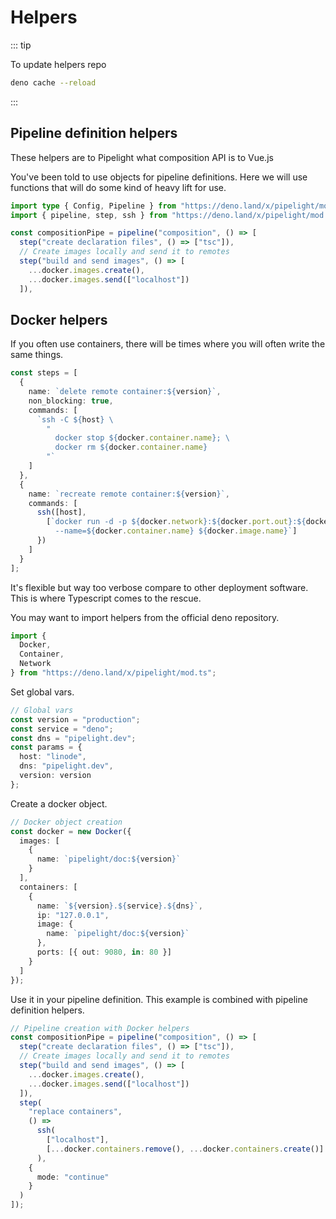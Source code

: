 # Helpers <Badge type="warning" text="beta" />

::: tip

To update helpers repo

```sh
deno cache --reload
```

:::

## Pipeline definition helpers

These helpers are to Pipelight what composition API is to Vue.js

You've been told to use objects for pipeline definitions.
Here we will use functions that will do some kind of heavy lift for use.

```ts
import type { Config, Pipeline } from "https://deno.land/x/pipelight/mod.ts";
import { pipeline, step, ssh } from "https://deno.land/x/pipelight/mod.ts";
```

```ts
const compositionPipe = pipeline("composition", () => [
  step("create declaration files", () => ["tsc"]),
  // Create images locally and send it to remotes
  step("build and send images", () => [
    ...docker.images.create(),
    ...docker.images.send(["localhost"])
  ]),
```

## Docker helpers

If you often use containers, there will be times where you will often write the same things.

```ts
const steps = [
  {
    name: `delete remote container:${version}`,
    non_blocking: true,
    commands: [
      `ssh -C ${host} \
        "
          docker stop ${docker.container.name}; \
          docker rm ${docker.container.name}
        "`
    ]
  },
  {
    name: `recreate remote container:${version}`,
    commands: [
      ssh([host],
        [`docker run -d -p ${docker.network}:${docker.port.out}:${docker.port.in} \
          --name=${docker.container.name} ${docker.image.name}`]
      })
    ]
  }
];
```

It's flexible but way too verbose compare to other deployment software.
This is where Typescript comes to the rescue.

You may want to import helpers from the official deno repository.

```ts
import {
  Docker,
  Container,
  Network
} from "https://deno.land/x/pipelight/mod.ts";
```

Set global vars.

```ts
// Global vars
const version = "production";
const service = "deno";
const dns = "pipelight.dev";
const params = {
  host: "linode",
  dns: "pipelight.dev",
  version: version
};
```

Create a docker object.

```ts
// Docker object creation
const docker = new Docker({
  images: [
    {
      name: `pipelight/doc:${version}`
    }
  ],
  containers: [
    {
      name: `${version}.${service}.${dns}`,
      ip: "127.0.0.1",
      image: {
        name: `pipelight/doc:${version}`
      },
      ports: [{ out: 9080, in: 80 }]
    }
  ]
});
```

Use it in your pipeline definition.
This example is combined with pipeline definition helpers.

```ts
// Pipeline creation with Docker helpers
const compositionPipe = pipeline("composition", () => [
  step("create declaration files", () => ["tsc"]),
  // Create images locally and send it to remotes
  step("build and send images", () => [
    ...docker.images.create(),
    ...docker.images.send(["localhost"])
  ]),
  step(
    "replace containers",
    () =>
      ssh(
        ["localhost"],
        [...docker.containers.remove(), ...docker.containers.create()]
      ),
    {
      mode: "continue"
    }
  )
]);
```
